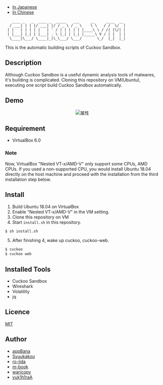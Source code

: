 - [In Japanese](docs/README_JP.md)
- [In Chinese](docs/README_CN.md)

```
   ____ _   _  ____ _  _____   ___     __     ____  __
  / ___| | | |/ ___| |/ / _ \ / _ \    \ \   / /  \/  |
 | |   | | | | |   | ' / | | | | | |____\ \ / /| |\/| |
 | |___| |_| | |___| . \ |_| | |_| |_____\ V / | |  | |
  \____|\___/ \____|_|\_\___/ \___/       \_/  |_|  |_|

```

This is the automatic building scripts of Cuckoo Sandbox.


## Description
Although Cuckoo Sandbox is a useful dynamic analysis tools of malwares, it's building is complicated.
Cloning this repository on VM(Ubuntu), executing one script build Cuckoo Sandbox automatically.

## Demo

<div align="center">
<img src="https://github.com/tdu-isl/cuckoo-vm/wiki/images/demo.gif" alt="属性" title="demo">
</div>

## Requirement

- VirtualBox 6.0

### Note
Now, VirtualBox "Nested VT-x/AMD-V" only support some CPUs, AMD CPUs.
If you used a non-supported CPU, you would install Ubuntu 18.04 directly on the host machine and proceed with the installation from the third installation step below.

## Install

1. Build Ubuntu 18.04 on VirtualBox
2. Enable "Nested VT-x/AMD-V" in the VM setting.
3. Clone this repository on VM
4. Start `install.sh` in this repository.

```sh
$ sh install.sh
```

5. After finishing 4, wake up cuckoo, cuckoo-web.

```sh
$ cuckoo
$ cuckoo web
```

## Installed Tools
- Cuckoo Sandbox
- Wireshark
- Volatility
- jq

## Licence

[MIT](https://github.com/tdu-isl/cuckoo-vm/blob/develop/LICENSE)

## Author

- [appBana](https://github.com/howmuch515)
- [Syuukakou](https://github.com/Syuukakou)
- [ro-iida](https://github.com/rotten3156)
- [m-book](https://github.com/m-book)
- [waricopy](https://github.com/waricopy)
- [yuk1h1raA](https://github.com/yuk1h1ra)
